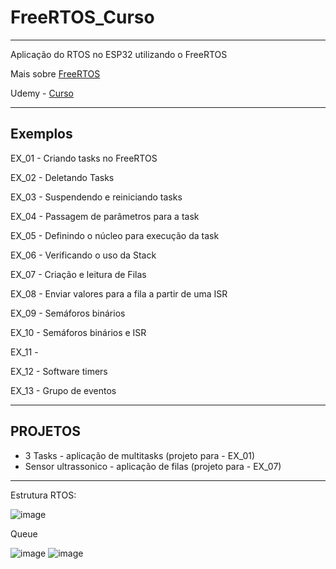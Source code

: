 # FreeRTOS_Curso

******************************************************************

Aplicação do RTOS no ESP32 utilizando o FreeRTOS

Mais sobre [FreeRTOS](https://www.freertos.org/a00106.html)

Udemy - [Curso](https://www.udemy.com/share/103ie43@0q6hqC6VpNYev4n1XBFy2ZVQFfX341YLPhojJwCX90reu3F2GlBrdMs-ozQkRm0h/)

******************************************************************

## **Exemplos**

EX_01 - Criando tasks no FreeRTOS

EX_02 - Deletando Tasks

EX_03 - Suspendendo e reiniciando tasks

EX_04 - Passagem de parâmetros para a task

EX_05 - Definindo o núcleo para execução da task

EX_06 - Verificando o uso da Stack

EX_07 - Criação e leitura de Filas

EX_08 - Enviar valores para a fila a partir de uma ISR

EX_09 - Semáforos binários

EX_10 - Semáforos binários e ISR

EX_11 - 

EX_12 - Software timers

EX_13 - Grupo de eventos

******************************************************************

## **PROJETOS**

- 3 Tasks - aplicação de multitasks (projeto para - EX_01)
- Sensor ultrassonico - aplicação de filas (projeto para - EX_07)

******************************************************************

Estrutura RTOS:

![image](https://user-images.githubusercontent.com/95059305/163687209-56607c23-6851-4b39-8804-7c4fe60461a9.png)

Queue

![image](https://user-images.githubusercontent.com/95059305/163687231-d71ccf13-d5b5-4302-a0e1-0a2582552d61.png)
![image](https://user-images.githubusercontent.com/95059305/163687236-0f01c460-b2bb-4cf3-b729-61f43b086bed.png)

